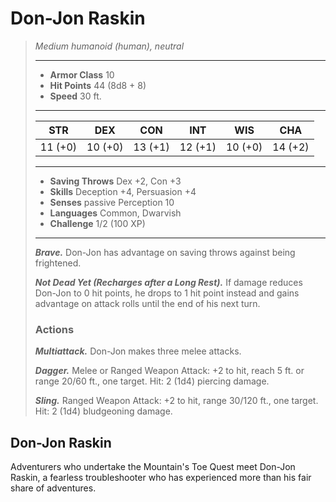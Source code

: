 # Don-Jon Raskin
>*Medium humanoid (human), neutral*
>___
>- **Armor Class** 10
>- **Hit Points** 44 (8d8 + 8)
>- **Speed** 30 ft.
>___
>|STR|DEX|CON|INT|WIS|CHA|
>|:---:|:---:|:---:|:---:|:---:|:---:|
>|11 (+0)|10 (+0)|13 (+1)|12 (+1)|10 (+0)|14 (+2)|
>___
>- **Saving Throws** Dex +2, Con +3
>- **Skills** Deception +4, Persuasion +4
>- **Senses** passive Perception 10
>- **Languages** Common, Dwarvish
>- **Challenge** 1/2 (100 XP)
>___
>***Brave.*** Don-Jon has advantage on saving throws against being frightened.  
>
>***Not Dead Yet (Recharges after a Long Rest).*** If damage reduces Don-Jon to 0 hit points, he drops to 1 hit point instead and gains advantage on attack rolls until the end of his next turn.  
>
>### Actions
>***Multiattack.*** Don-Jon makes three melee attacks.  
>
>***Dagger.*** Melee  or Ranged Weapon Attack: +2 to hit, reach 5 ft. or range 20/60 ft., one target. Hit: 2 (1d4) piercing damage.  
>
>***Sling.*** Ranged Weapon Attack: +2 to hit, range 30/120 ft., one target. Hit: 2 (1d4) bludgeoning damage.
## Don-Jon Raskin
Adventurers who undertake the Mountain's Toe Quest meet Don-Jon Raskin, a fearless troubleshooter who has experienced more than his fair share of adventures.